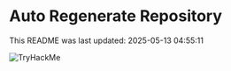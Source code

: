 # Auto Regenerate Repository

This README was last updated: 2025-05-13 04:55:11

 ![TryHackMe](https://tryhackme.com/badge/533634)